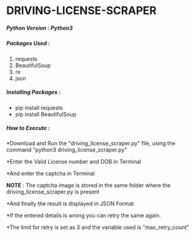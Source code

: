 # DRIVING-LICENSE-SCRAPER

##### Python Version : Python3

##### Packages Used : 

1. requests
2. BeautifulSoup
3. re
4. json

##### Installing Packages :

* pip install requests
* pip install BeautifulSoup

##### How to Execute :

*Download and Run the "driving_license_scraper.py" file, using the command "python3 driving_license_scraper.py" 

*Enter the Valid License number and DOB in Terminal

*And enter the captcha in Terminal

**NOTE** : The captcha image is stored in the same folder where the driving_license_scraper.py is present

*And finally the result is displayed in JSON Format

*If the entered details is wrong you can retry the same again.

*The limit for retry is set as 3 and the variable used is "max_retry_count"
